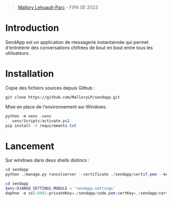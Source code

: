 > [Mallory Lehuault-Parc](https://https://github.com/MalloryLP) - FIPA SE 2023

# Introduction

SendApp est un application de messagerie instantannée qui permet d'entretenir des conversations chifrées de bout en bout entre tous les utilisateurs.

# Installation

Copie des fichiers sources depuis Github :
```
git clone https://github.com/MalloryLP/sendapp.git
```

Mise en place de l'environnement sur Windows:

```powershell
python -m venv .venv
. .venv/Scripts/activate.ps1
pip install -r requirements.txt
```


# Lancement

Sur windows dans deux shells distincs :
```powershell
cd sendapp
python ./manage.py runsslserver --certificate ./sendapp/certif.pem --key ./sendapp/code.pem 0.0.0.0:8000
```

```powershell
cd sendapp
$env:DJANGO_SETTINGS_MODULE = 'sendapp.settings'
daphne -e ssl:8001:privateKey=./sendapp/code.pem:certKey=./sendapp/certif.pem sendapp.asgi:application
```